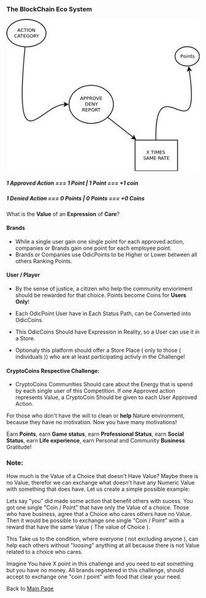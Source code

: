 ### The BlockChain Eco System

![](../../../../images/Points.jpg)

##### 1 Approved Action === 1 Point | 1 Point === +1 coin

##### 1 Denied Action === 0 Points | 0 Points === +0 Coins

What is the **Value** of an **Expression** of **Care**?

#### Brands
- While a single user gain one single point for each approved action, companies or Brands gain one point for each employee point.
- Brands or Companies use OdicPoints to be Higher or Lower between all others Ranking Points.

#### User / Player
- By the sense of justice, a citizen who help the community envioriment should be rewarded for that choice. Points become Coins for **Users Only**!

- Each OdicPoint User have in Each Status Path, can be Converted into OdicCoins.
- This OdicCoins Should have Expression in Reality, so a User can use it in a Store.
- Optionaly this platform should offer a Store Place ( only to those ( individuals )) who are at least participating activly in the Challenge!

#### CryptoCoins Respective Challenge:
- CryptoCoins Communities Should care about the Energy that is spend by each single user of this Competition. If one Approved action represents Value, a CryptoCoin Should be given to each User Approved Action.

For those who don't have the will to clean or **help** Nature environment, because they have no motivation.  Now you have many motivations!

Earn **Points**, earn **Game status**, earn **Professional Status**, earn **Social Status**, earn **Life experience**, earn Personal and Community **Business** Gratitude!

### Note: 

How much is the Value of a Choice that doesn't Have Value? Maybe there is no Value, therefor we can exchange what doesn't have any Numeric Value with something that does have. Let us create a simple possible example:

Lets say "you" did made some action that benefit others with sucess. You got one single "Coin / Point" that have only the Value of a choice. Those who have business, agree that a Choice who cares others have no Value. Then it would be possible to exchange one single "Coin / Point" with a reward that have the same Value ( The value of Choice ).

This Take us to the condition, where everyone ( not excluding anyone ), can help each others without "loosing" anything at all because there is not Value related to a choice who cares.

Imagine You have X point in this challenge and you need to eat something but you have no money. All brands registered in this challenge, should accept to exchange one "coin / point" with food that clear your need.

Back to [Main Page](../../../../README.md)